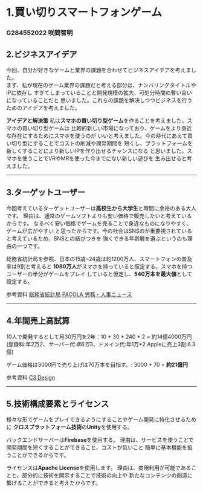 # 1.買い切りスマートフォンゲーム

### G284552022 咲間智明

## 2.ビジネスアイデア

今回、自分が好きなゲームと業界の課題を合わせてビジネスアイデアを考えました。  
まず、私が現在のゲーム業界の課題だと考える部分は、ナンバリングタイトルやIPに依存し
すぎてしまっていることと開発規模の拡大、可処分時間の奪い合いになっていることだと
思いました。これらの課題を解決しつつビジネスを行うためのアイデアを考えました。
  
**アイデアと解決策**
私は**スマホの買い切り型ゲーム**を作ることを考えました。スマホの買い切り型ゲームは
比較的新しい市場になっており、ゲームをより身近な存在にするためにスマホを使うのが
いいと考えました。今の時代にあえて買い切り型にすることでコストの削減や開発期間を
短くし、プラットフォームを新しくすることにより新しいIPを作り出せるチャンスになる
と思いました。スマホを使うことでVRやMRを使った今までにない新しい遊びを
生み出せると考えました。
***

## 3.ターゲットユーザー

今回考えているターゲットユーザーは**高校生から大学生**と時間に余裕のある大人です。
理由は、通常のゲームソフトよりも安い価格で販売したいと考えているからです。
なるべく安い価格でゲームを売ることで身近なものになりやすく、ゲームが広がやすい
と思ったからです。今の社会はSNSのが重要視されていると考えているため、SNSとの結びつきを
強くできる年齢層を選ぶというのも理由の一つです。
  
総務省統計局を参照、日本の15歳~24歳は約1200万人、スマートフォンの普及率は9割と考えると
**1080万人**がスマホを持っていると仮定する。スマホを持つユーザーの半分がゲームをプレイ
していると仮定し、**540万本を最大値**として設定する。

参考資料
[総務省統計局](https://www.stat.go.jp/data/jinsui/pdf/202412.pdf)
[PACOLA 労務・人事ニュース](https://www.pacola.co.jp/スマートフォン普及率90-6に達する―令和5年通信利/?utm_source=chatgpt.com)
***

## 4.年間売上高試算

10人で開発するとして月30万円を2年：10 * 30 * 240 * 2 = 約14億4000万円
(登録料:年2万*2、サーバー代:年6万*3、ドメイン代:年1万*2 Appleに売上3割:6.3億)

ゲーム価格は3000円で売り上げは70万本を目指す。: 3000 * 70 = **約21億円**

参考資料
[C3 Design](https://c3-d.jp/domain_server_cost/)
***

## 5.技術構成要素とライセンス

様々な形でゲームをプレイできるようにすることやゲーム開発に特化させるために
**クロスプラットフォーム技術**の**Unity**を使用する。

バックエンドサーバーは**Firebase**を使用する。
理由は、サービスを使うことで開発期間を短くすることができること、コストが低いこと
簡単に基本機能を扱うことができるからです。

ライセンスは**Apache License**を使用します。
理由は、商用利用が可能であることと、部分的に技術を開示することで技術の向上や
新たなコンテンツの創造に繋げることができると考えたからです。


